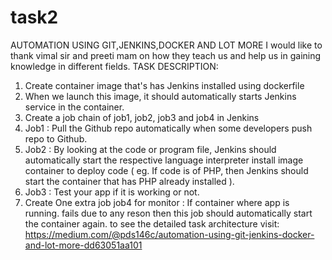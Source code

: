 # task2
AUTOMATION USING GIT,JENKINS,DOCKER AND LOT MORE
I would like to thank vimal sir and preeti mam on how they teach us and help us in gaining knowledge in different fields.
TASK DESCRIPTION:
1. Create container image that's has Jenkins installed using dockerfile
2. When we launch this image, it should automatically starts Jenkins service in the container.
3. Create a job chain of job1, job2, job3 and job4 in Jenkins
4. Job1 : Pull the Github repo automatically when some developers push repo to Github.
5. Job2 : By looking at the code or program file, Jenkins should automatically start the respective language interpreter install image container to deploy code ( eg. If code is of PHP, then Jenkins should start the container that has PHP already installed ).
6. Job3 : Test your app if it is working or not.
7. Create One extra job job4 for monitor : If container where app is running. fails due to any reson then this job should automatically start the container again.
to see the detailed task architecture visit:
https://medium.com/@pds146c/automation-using-git-jenkins-docker-and-lot-more-dd63051aa101
